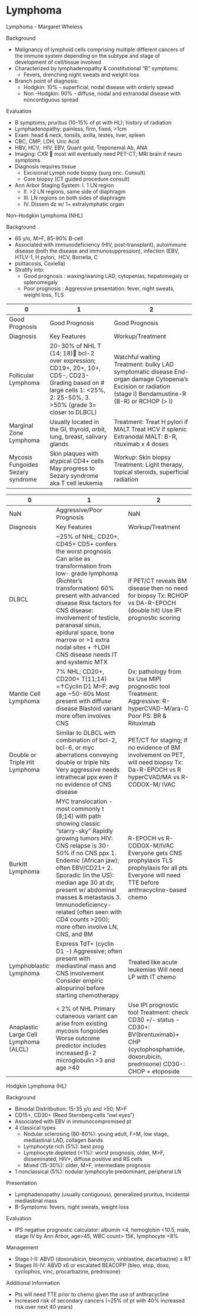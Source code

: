 # Lymphoma

Lymphoma - Margaret Wheless

Background

-   Malignancy of lymphoid cells comprising multiple different cancers
    of the immune system depending on the subtype and stage of
    development of cell/tissue involved
-   Characterized by lymphadenopathy & constitutional “B” symptoms:
    -   Fevers, drenching night sweats and weight loss
-   Branch point of diagnosis:
    -   Hodgkin: 10% - superficial, nodal disease with orderly spread
    -   Non
        -Hodgkin: 90% - diffuse, nodal and extranodal disease with
        noncontiguous spread

Evaluation

-   B symptoms; pruritus (10-15% of pt with HL); history of radiation
-   Lymphadenopathy: painless, firm, fixed, >1cm
-   Exam: head & neck, tonsils, axilla, testes, liver, spleen
-   CBC, CMP, LDH, Uric Acid
-   HBV, HCV,  HIV, EBV, Quant gold, Treponemal Ab, ANA
-   Imaging: CXR
    
    most will eventually need PET-CT; MRI brain if neuro symptoms
-   Diagnosis requires tissue
    -   Excisional
        Lymph node biopsy (surg onc. Consult)
    -   Core biopsy (CT guided procedure consult)
-   Ann Arbor Staging System: I. 1 LN region
    -   II\. >2 LN regions, same side of diaphragm
    -   III\. LN regions on both sides of diaphragm
    -   IV\. Dissem dz w/ 1+ extralymphatic organ

Non-Hodgkin Lymphoma (NHL)

Background

-   65 y/o, M>F, 85-90% B-cell
-   Associated with immunodeficiency (HIV, post-transplant), autoimmune
    disease (both the disease and immunosuppression), infection (EBV,
    HTLV-1, H pylori,  HCV, Borrelia, C
-   psittacosis, Coxiella)
-   Stratify into:
    -   Good prognosis
        :
        waxing/waning LAD, cytopenias, hepatomegaly or splenomegaly
    -   Poor
        prognosis
        : Aggressive presentation: fever, night sweats, weight loss, TLS

| 0                                 | 1                                                                                                                                                                     | 2                                                                                                                                                          |
|-----------------------------------|-----------------------------------------------------------------------------------------------------------------------------------------------------------------------|------------------------------------------------------------------------------------------------------------------------------------------------------------|
| Good Prognosis                    | Good Prognosis                                                                                                                                                        | Good Prognosis                                                                                                                                             |
| Diagnosis                         | Key Features                                                                                                                                                          | Workup/Treatment                                                                                                                                           |
| Follicular Lymphoma               | 20-30% of NHL T (14; 18) bcl-2 over expression; CD19+, 20+, 10+, CD5-, CD23- Grading based on # large cells 1: \<25%, 2: 25-50%, 3. \>50% (grade 3= closer to DLBCL) | Watchful waiting Treatment: bulky LAD symptomatic disease End-organ damage Cytopenia’s Excision or radiation (stage I) Bendamustine-R (B-R) or RCHOP (> I) |
| Marginal Zone Lymphoma            | Usually located in the GI, thyroid, orbit, lung, breast, salivary glands                                                                                              | Treatment: Treat H pylori if MALT Treat HCV if splenic Extranodal MALT: B-R, rituximab x 4 doses                                                           |
| Mycosis Fungoides Sezary syndrome | Skin plaques with atypical CD4+ cells May progress to Sezary syndrome aka T cell leukemia                                                                             | Workup: Skin biopsy Treatment: Light therapy, topical steroids, superficial radiation                                                                      |

| 0                                     | 1                                                                                                                                                                                                                                                                                                                                                                                     | 2                                                                                                                                                          |
|---------------------------------------|---------------------------------------------------------------------------------------------------------------------------------------------------------------------------------------------------------------------------------------------------------------------------------------------------------------------------------------------------------------------------------------|------------------------------------------------------------------------------------------------------------------------------------------------------------|
| NaN                                   | Aggressive/Poor Prognosis                                                                                                                                                                                                                                                                                                                                                             | NaN                                                                                                                                                        |
| Diagnosis                             | Key Features                                                                                                                                                                                                                                                                                                                                                                          | Workup/Treatment                                                                                                                                           |
| DLBCL                                 | \~25% of NHL; CD20+, CD45+ CD5+ confers the worst prognosis Can arise as transformation from low- grade lymphoma (Richter’s transformation) 60% present with advanced disease Risk factors for CNS disease: involvement of testicle, paranasal sinus, epidural space, bone marrow or \>1 extra nodal sites + ↑LDH CNS disease needs IT and systemic MTX                               | If PET/CT reveals BM disease then no need for biopsy Tx: RCHOP vs DA-R-EPOCH (double hit) Use IPI prognostic scoring                                       |
| Mantle Cell Lymphoma                  | 7% NHL; CD20+, CD200+ T(11;14) =↑Cyclin D1 M>F; avg age \~50-60s Most present with diffuse disease Blastoid variant more often involves CNS                                                                                                                                                                                                                                           | Dx: pathology from bx Use MIPI prognostic tool Treatment: Aggressive: R-hyperCVAD-M/ara-C Poor PS: BR & Rituximab                                          |
| Double or Triple Hit Lymphoma         | Similar to DLBCL with combination of bcl-2, bcl-6, or myc aberrations conveying double or triple hits Very aggressive needs intrathecal ppx even if no evidence of CNS disease                                                                                                                                                                                                        | PET/CT for staging; if no evidence of BM involvement on PET, will need biopsy Tx: Da-R-EPOCH vs R hyperCVAD/MA vs R-CODOX-M/ IVAC                          |
| Burkitt Lymphoma                      | MYC translocation - most commonly t (8;14) with path showing classic “starry-sky” Rapidly growing tumors HIV: CNS relapse is 30-50% if no CNS ppx 1. Endemic (African jaw); often EBV/CD21+ 2. Sporadic (in the US): median age 30 at dx; present w/ abdominal masses & metastasis 3. Immunodeficiency-related (often seen with CD4 counts \>200); more often involve LN, CNS, and BM | R-EPOCH vs R-CODOX-M/IVAC Everyone gets CNS prophylaxis TLS prophylaxis for all pts Everyone will need TTE before anthracycline-based chemo                |
| Lymphoblastic Lymphoma                | Express TdT+ (cyclin D1 -) Aggressive; often present with mediastinal mass and CNS involvement Consider empiric allopurinol before starting chemotherapy                                                                                                                                                                                                                              | Treated like acute leukemias Will need LP with IT chemo                                                                                                    |
| Anaplastic Large Cell Lymphoma (ALCL) | \< 2% of NHL Primary cutaneous variant can arise from existing mycosis fungoides Worse outcome predictor includes increased β-2 microglobulin \>3 and age \>40                                                                                                                                                                                                                        | Use IPI prognostic tool Treatment: check CD30 +/- status - CD30+: BV(brentuximab)+ CHP (cyclophosphamide, doxorubicin, prednisone) CD30-: CHOP + etoposide |

Hodgkin Lymphoma (HL)

Background

-   Bimodal Distritbution: 15-35 y/o and >50; M>F
-   CD15+, CD30+ (Reed Sternberg cells “owl eyes”)
-   Associated with EBV in immunocompromised pt
-   4 classical types
    -   Nodular sclerosing (60-80%): young adult, F>M, low stage,
        mediastinal LAD, collagen bands
    -   Lymphocyte rich (5%): best prog
    -   Lymphocyte depleted (\<1%): worst prognosis, older, M>F,
        disseminated, HIV+, diffuse positive and RS cells
    -   Mixed (15-30%): older, M>F, intermediate prognosis
-   1 nonclassical (5%): nodular lymphocyte predominant, peripheral LN

Presentation

-   Lymphadenopathy (usually contiguous), generalized pruritus,
    Incidental mediastinal mass
-   B-Symptoms: fevers, night sweats, weight loss

Evaluation

-   IPS negative prognostic calculator: albumin \<4, hemoglobin \<10.5,
    male, stage IV by Ann Arbor, age>45, WBC count> 15K, lymphocyte \<8%

Management

-   Stage I-II: ABVD (doxorubicin, bleomycin, vinblastine, dacarbazine)
    ± RT
-   Stages III-IV: ABVD x6 or escalated BEACOPP (bleo, etop, doxo,
    cyclophos, vinc, procarbazine, prednisone)

Additional Information

-   Pts will need TTE prior to chemo given the use of anthracycline
-   Increased risk of secondary cancers (\~25% of pt with 40% increased
    risk over next 40 years)
